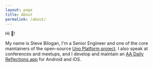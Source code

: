 ```yaml
---
layout: page
title: About
permalink: /about/
---
```


Hi :wave:!

My name is Steve Bilogan, I'm a Senior Engineer and one of the core maintainers of the open-source [Uno Platform project][uno-platform]. I also speak at conferences and meetups, and I develop and maintain an [AA Daily Reflections app][aa-daily-reflections] for Android and iOS.

[uno-platform]: https://platform.uno
[aa-daily-reflections]: https://github.com/kazo0/DailyReflection

